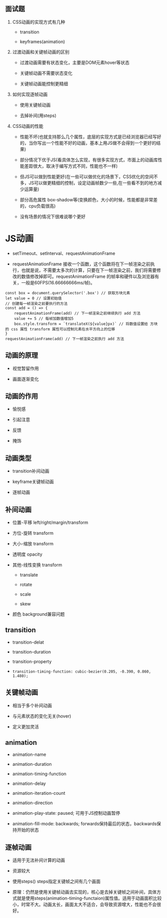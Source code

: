 ## 面试题

1. CSS动画的实现方式有几种

    - transition
    
    - keyframes(animation)
    
2. 过渡动画和关键帧动画的区别

    - 过渡动画需要有状态变化，主要是DOM元素hover等状态
    
    - 关键帧动画不需要状态变化
    
    - 关键帧动画能控制更精细
    
3. 如何实现逐帧动画

    - 使用关键帧动画
    
    - 去掉补间(用steps)
    
4. CSS动画的性能

    - 性能不坏(也就支持那么几个属性，底层的实现方式是已经浏览器已经写好的，当你写出一个性能不好的动画，基本上用JS做不会得到一个更好的结果)
    
    - 部分情况下优于JS(看具体怎么实现，有很多实现方式，市面上的动画库性能差距很大，取决于编写方式不同，性能也不一样)
    
    - 但JS可以做到性能更好(在一些可以做优化的场景下，CSS优化的空间不多，JS可以做更精细的控制，设定动画帧数少一些,在一些看不到的地方减少运算量)
    
    - 部分高危属性 box-shadow等(变换颜色，大小的时候，性能都是非常差的，cpu负载很高)
    
    - 没有场景的情况下很难说哪个更好
    


# JS动画

- setTimeout、setInterval、requestAnimationFrame

- requestAnimationFrame 接收一个函数，这个函数将在下一帧渲染之前执行，也就是说，不需要太多次的计算，只要在下一帧渲染之前，我们将需要修改的数值修改掉即可。requestAnimationFrame 的帧率和硬件以及浏览器有关，一般是60FPS(16.66666666ms/帧)。

```
const box = document.querySelector('.box') // 获取方块元素
let value = 0 // 设置初始值
// 创建每一帧渲染之前要执行的方法
const add = () => {
    requestAnimationFrame(add) // 下一帧渲染之前继续执行 add 方法
    value += 5 // 每帧加数值增加5
    box.style.transform = `translateX(${value}px)` // 将数值设置给 方块 的 css 属性 transform 属性可以控制元素在水平方向上的位移
}
requestAnimationFrame(add) // 下一帧渲染之前执行 add 方法
```


## 动画的原理

- 视觉暂留作用

- 画面逐渐变化



## 动画的作用

- 愉悦感

- 引起注意

- 反馈

- 掩饰



## 动画类型

- transition补间动画

- keyframe关键帧动画

- 逐帧动画



## 补间动画

- 位置-平移    left/right/margin/transform

- 方位-旋转    transform

- 大小-缩放    transform

- 透明度        opacity

- 其他-线性变换    transform

    - translate
    
    - rotate
    
    - scale
    
    - skew

- 颜色    background兼容问题



## transition

- transition-delat

- transition-duration

- transition-property

- `transition-timing-function: cubic-bezier(0.205, -0.390, 0.860, 1.480);`



## 关键帧动画

- 相当于多个补间动画

- 与元素状态的变化无关(hover)

- 定义更加灵活



## animation

- animation-name

- animation-duration

- animation-timing-function

- animation-delay

- animation-iteration-count

- animation-direction

- animation-play-state: paused;  可用于JS控制动画暂停

- animation-fill-mode: backwards;  forwards保持最后的状态，backwards保持开始的状态



## 逐帧动画

- 适用于无法补间计算的动画

- 资源较大

- 使用steps()  steps指定关键帧之间有几个画面

- 原理：仍然是使用关键帧动画去实现的，核心是去掉关键帧之间补间，具体方式就是使用steps(animation-timing-functaion)属性值。适用于动画面积比较小，时常不大。动画太长，画面太大不适合，会导致资源增大，性能也不会很好。